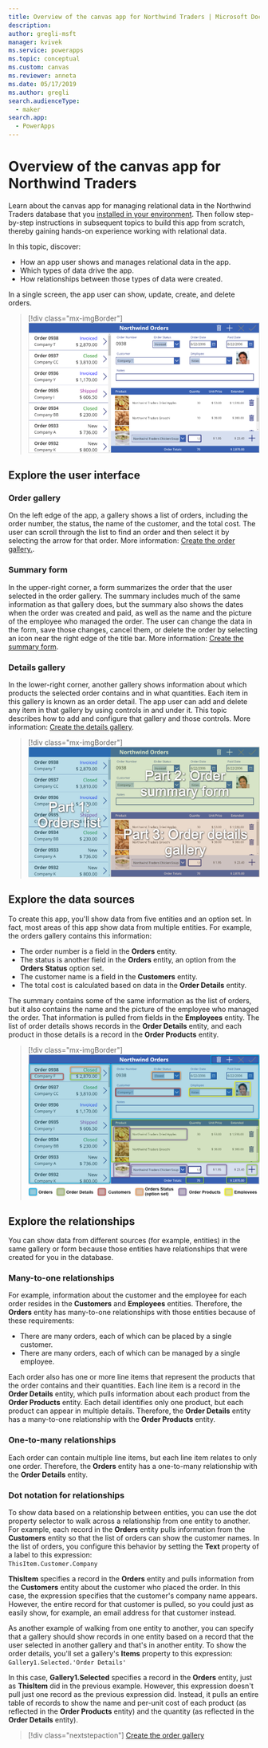 ```yaml
---
title: Overview of the canvas app for Northwind Traders | Microsoft Docs
description: 
author: gregli-msft
manager: kvivek
ms.service: powerapps
ms.topic: conceptual
ms.custom: canvas
ms.reviewer: anneta
ms.date: 05/17/2019
ms.author: gregli
search.audienceType: 
  - maker
search.app: 
  - PowerApps
---
```

# Overview of the canvas app for Northwind Traders

Learn about the canvas app for managing relational data in the Northwind Traders database that you [installed in your environment](northwind-install.md). Then follow step-by-step instructions in subsequent topics to build this app from scratch, thereby gaining hands-on experience working with relational data.

In this topic, discover:

- How an app user shows and manages relational data in the app.
- Which types of data drive the app.
- How relationships between those types of data were created.

In a single screen, the app user can show, update, create, and delete orders.

> [!div class="mx-imgBorder"]
> ![Complete canvas app](media/northwind-orders-canvas-part1/orders-finished.png)

## Explore the user interface

### Order gallery

On the left edge of the app, a gallery shows a list of orders, including the order number, the status, the name of the customer, and the total cost. The user can scroll through the list to find an order and then select it by selecting the arrow for that order. More information: [Create the order gallery.](northwind-orders-canvas-part1.md).

### Summary form

In the upper-right corner, a form summarizes the order that the user selected in the order gallery. The summary includes much of the same information as that gallery does, but the summary also shows the dates when the order was created and paid, as well as the name and the picture of the employee who managed the order. The user can change the data in the form, save those changes, cancel them, or delete the order by selecting an icon near the right edge of the title bar. More information: [Create the summary form](northwind-orders-canvas-part2.md).

### Details gallery

In the lower-right corner, another gallery shows information about which products the selected order contains and in what quantities. Each item in this gallery is known as an order detail. The app user can add and delete any item in that gallery by using controls in and under it. This topic describes how to add and configure that gallery and those controls. More information: [Create the details gallery](northwind-orders-canvas-part3.md).

> [!div class="mx-imgBorder"]
> ![Definition of screen areas](media/northwind-orders-canvas-part1/orders-parts.png)

## Explore the data sources

To create this app, you'll show data from five entities and an option set. In fact, most areas of this app show data from multiple entities. For example, the orders gallery contains this information:

- The order number is a field in the **Orders** entity.
- The status is another field in the **Orders** entity, an option from the **Orders Status** option set.
- The customer name is a field in the **Customers** entity.
- The total cost is calculated based on data in the **Order Details** entity.

The summary contains some of the same information as the list of orders, but it also contains the name and the picture of the employee who managed the order. That information is pulled from fields in the **Employees** entity. The list of order details shows records in the **Order Details** entity, and each product in those details is a record in the **Order Products** entity.

> [!div class="mx-imgBorder"]
> ![Where each entity and option set appears in the app](media/northwind-orders-canvas-part3/orders-entities.png)

## Explore the relationships

You can show data from different sources (for example, entities) in the same gallery or form because those entities have relationships that were created for you in the database.

### Many-to-one relationships

For example, information about the customer and the employee for each order resides in the **Customers** and **Employees** entities. Therefore, the **Orders** entity has many-to-one relationships with those entities because of these requirements:

- There are many orders, each of which can be placed by a single customer.
- There are many orders, each of which can be managed by a single employee. 

Each order also has one or more line items that represent the products that the order contains and their quantities. Each line item is a record in the **Order Details** entity, which pulls information about each product from the **Order Products** entity. Each detail identifies only one product, but each product can appear in multiple details. Therefore, the **Order Details** entity has a many-to-one relationship with the **Order Products** entity.

### One-to-many relationships

Each order can contain multiple line items, but each line item relates to only one order. Therefore, the **Orders** entity has a one-to-many relationship with the **Order Details** entity.

### Dot notation for relationships 

To show data based on a relationship between entities, you can use the dot property selector to walk across a relationship from one entity to another.  For example, each record in the **Orders** entity pulls information from the **Customers** entity so that the list of orders can show the customer names. In the list of orders, you configure this behavior by setting the **Text** property of a label to this expression:<br>`ThisItem.Customer.Company`

**ThisItem** specifies a record in the **Orders** entity and pulls information from the **Customers** entity about the customer who placed the order. In this case, the expression specifies that the customer's company name appears. However, the entire record for that customer is pulled, so you could just as easily show, for example, an email address for that customer instead.

As another example of walking from one entity to another, you can specify that a gallery should show records in one entity based on a record that the user selected in another gallery and that's in another entity. To show the order details, you'll set a gallery's **Items** property to this expression:<br>`Gallery1.Selected.'Order Details'`

In this case, **Gallery1.Selected** specifies a record in the **Orders** entity, just as **ThisItem** did in the previous example. However, this expression doesn't pull just one record as the previous expression did. Instead, it pulls an entire table of records to show the name and per-unit cost of each product (as reflected in the **Order Products** entity) and the quantity (as reflected in the **Order Details** entity).

> [!div class="nextstepaction"]
> [Create the order gallery](northwind-orders-canvas-part1.md)